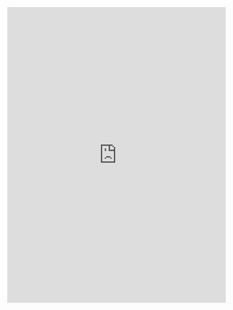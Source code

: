<iframe width="100%" height="682" frameborder="0"
  src="https://observablehq.com/embed/@d3/bar-chart-race?cells=chart"></iframe>

